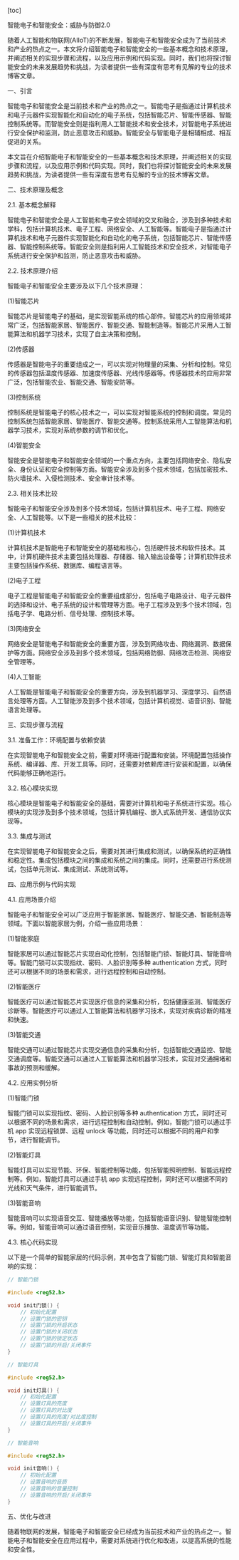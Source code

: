 
[toc]                    
                
                
智能电子和智能安全：威胁与防御2.0

随着人工智能和物联网(AIIoT)的不断发展，智能电子和智能安全成为了当前技术和产业的热点之一。本文将介绍智能电子和智能安全的一些基本概念和技术原理，并阐述相关的实现步骤和流程，以及应用示例和代码实现。同时，我们也将探讨智能安全的未来发展趋势和挑战，为读者提供一些有深度有思考有见解的专业的技术博客文章。

一、引言

智能电子和智能安全是当前技术和产业的热点之一。智能电子是指通过计算机技术和电子元器件实现智能化和自动化的电子系统，包括智能芯片、智能传感器、智能控制系统等。而智能安全则是指利用人工智能技术和安全技术，对智能电子系统进行安全保护和监测，防止恶意攻击和威胁。智能安全与智能电子是相辅相成、相互促进的关系。

本文旨在介绍智能电子和智能安全的一些基本概念和技术原理，并阐述相关的实现步骤和流程，以及应用示例和代码实现。同时，我们也将探讨智能安全的未来发展趋势和挑战，为读者提供一些有深度有思考有见解的专业的技术博客文章。

二、技术原理及概念

2.1. 基本概念解释

智能电子和智能安全是人工智能和电子安全领域的交叉和融合，涉及到多种技术和学科，包括计算机技术、电子工程、网络安全、人工智能等。智能电子是指通过计算机技术和电子元器件实现智能化和自动化的电子系统，包括智能芯片、智能传感器、智能控制系统等。智能安全则是指利用人工智能技术和安全技术，对智能电子系统进行安全保护和监测，防止恶意攻击和威胁。

2.2. 技术原理介绍

智能电子和智能安全主要涉及以下几个技术原理：

(1)智能芯片

智能芯片是智能电子的基础，是实现智能系统的核心部件。智能芯片的应用领域非常广泛，包括智能家居、智能医疗、智能交通、智能制造等。智能芯片采用人工智能算法和机器学习技术，实现了自主决策和控制。

(2)传感器

传感器是智能电子的重要组成之一，可以实现对物理量的采集、分析和控制。常见的传感器包括温度传感器、加速度传感器、光线传感器等。传感器技术的应用非常广泛，包括智能农业、智能交通、智能安防等。

(3)控制系统

控制系统是智能电子的核心技术之一，可以实现对智能系统的控制和调度。常见的控制系统包括智能家居、智能医疗、智能交通等。控制系统采用人工智能算法和机器学习技术，实现对系统参数的调节和优化。

(4)智能安全

智能安全是智能电子和智能安全领域的一个重点方向，主要包括网络安全、隐私安全、身份认证和安全控制等方面。智能安全涉及到多个技术领域，包括加密技术、防火墙技术、入侵检测技术、安全审计技术等。

2.3. 相关技术比较

智能电子和智能安全涉及到多个技术领域，包括计算机技术、电子工程、网络安全、人工智能等。以下是一些相关的技术比较：

(1)计算机技术

计算机技术是智能电子和智能安全的基础和核心，包括硬件技术和软件技术。其中，计算机硬件技术主要包括处理器、存储器、输入输出设备等；计算机软件技术主要包括操作系统、数据库、编程语言等。

(2)电子工程

电子工程是智能电子和智能安全的重要组成部分，包括电子电路设计、电子元器件的选择和设计、电子系统的设计和管理等方面。电子工程涉及到多个技术领域，包括电子学、电路分析、信号处理、控制技术等。

(3)网络安全

网络安全是智能电子和智能安全的重要方面，涉及到网络攻击、网络漏洞、数据保护等方面。网络安全涉及到多个技术领域，包括网络防御、网络攻击检测、网络安全管理等。

(4)人工智能

人工智能是智能电子和智能安全的重要方向，涉及到机器学习、深度学习、自然语言处理等方面。人工智能涉及到多个技术领域，包括计算机视觉、语音识别、智能语言处理等。

三、实现步骤与流程

3.1. 准备工作：环境配置与依赖安装

在实现智能电子和智能安全之前，需要对环境进行配置和安装。环境配置包括操作系统、编译器、库、开发工具等。同时，还需要对依赖库进行安装和配置，以确保代码能够正确地运行。

3.2. 核心模块实现

核心模块是智能电子和智能安全的基础，需要对计算机和电子系统进行实现。核心模块的实现涉及到多个技术领域，包括计算机编程、嵌入式系统开发、通信协议实现等。

3.3. 集成与测试

在实现智能电子和智能安全之后，需要对其进行集成和测试，以确保系统的正确性和稳定性。集成包括模块之间的集成和系统之间的集成。同时，还需要进行系统测试，包括单元测试、集成测试、系统测试等。

四、应用示例与代码实现

4.1. 应用场景介绍

智能电子和智能安全可以广泛应用于智能家居、智能医疗、智能交通、智能制造等领域。下面以智能家居为例，介绍一些应用场景：

(1)智能家庭

智能家居可以通过智能芯片实现自动化控制，包括智能门锁、智能灯具、智能音响等。智能门锁可以实现指纹、密码、人脸识别等多种 authentication 方式，同时还可以根据不同的场景和需求，进行远程控制和自动控制。

(2)智能医疗

智能医疗可以通过智能芯片实现医疗信息的采集和分析，包括健康监测、智能医疗诊断等。智能医疗可以通过人工智能算法和机器学习技术，实现对疾病诊断的精准和快速。

(3)智能交通

智能交通可以通过智能芯片实现交通信息的采集和分析，包括智能交通监控、智能交通调度等。智能交通可以通过人工智能算法和机器学习技术，实现对交通拥堵和事故的预测和缓解。

4.2. 应用实例分析

(1)智能门锁

智能门锁可以实现指纹、密码、人脸识别等多种 authentication 方式，同时还可以根据不同的场景和需求，进行远程控制和自动控制。例如，智能门锁可以通过手机 app 实现远程锁屏、远程 unlock 等功能，同时还可以根据不同的用户和季节，进行智能调节。

(2)智能灯具

智能灯具可以实现节能、环保、智能控制等功能，包括智能照明控制、智能远程控制等。例如，智能灯具可以通过手机 app 实现远程控制，同时还可以根据不同的光线和天气条件，进行智能调节。

(3)智能音响

智能音响可以实现语音交互、智能播放等功能，包括智能语音识别、智能智能控制等。例如，智能音响可以通过语音控制，实现音乐播放、温度调节等功能。

4.3. 核心代码实现

以下是一个简单的智能家居的代码示例，其中包含了智能门锁、智能灯具和智能音响的实现：

```c
// 智能门锁

#include <reg52.h>

void init门锁() {
    // 初始化配置
    // 设置门锁的密钥
    // 设置门锁的开启状态
    // 设置门锁的关闭状态
    // 设置门锁的锁定状态
    // 设置门锁的开启/关闭事件
}

// 智能灯具

#include <reg52.h>

void init灯具() {
    // 初始化配置
    // 设置灯具的亮度
    // 设置灯具的对比度
    // 设置灯具的亮度/对比度控制
    // 设置灯具的开启/关闭事件
}

// 智能音响

#include <reg52.h>

void init音响() {
    // 初始化配置
    // 设置音响的音质
    // 设置音响的音量控制
    // 设置音响的开启/关闭事件
}
```

五、优化与改进

随着物联网的发展，智能电子和智能安全已经成为当前技术和产业的热点之一。智能电子和智能安全在应用过程中，需要对系统进行优化和改进，以提高系统的性能和安全性。

